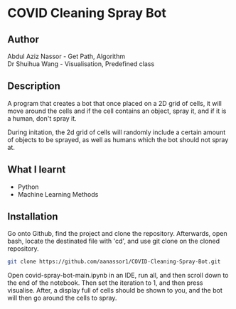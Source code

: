 # COVID Cleaning Spray Bot
## Author


Abdul Aziz Nassor - Get Path, Algorithm <br>
Dr Shuihua Wang - Visualisation, Predefined class <br>


## Description

A program that creates a bot that once placed on a 2D grid of cells, it will move around the cells and if the cell contains an object, spray it, and if it is a human, don't spray it.

During initation, the 2d grid of cells will randomly include a certain amount of objects to be sprayed, as well as humans which the bot should not spray at.

## What I learnt
* Python
* Machine Learning Methods

## Installation

Go onto Github, find the project and clone the repository.
Afterwards, open bash, locate the destinated file with 'cd', and use git clone on the cloned repository.

```bash
git clone https://github.com/aanassor1/COVID-Cleaning-Spray-Bot.git
```

Open covid-spray-bot-main.ipynb in an IDE, run all, and then scroll down to the end of the notebook. Then set the iteration to 1, and then press visualise. After, a display full of cells should be shown to you, and the bot will then go around the cells to spray.
